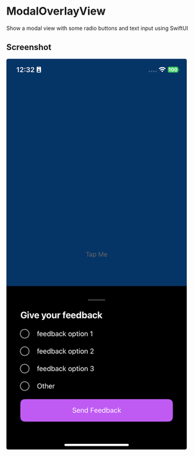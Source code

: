 # ModalOverlayView
Show a modal view with some radio buttons and text input using SwiftUI


## Screenshot
![ModalOverlayView](./Images/modalOverlaySwiftUIView.jpeg)
